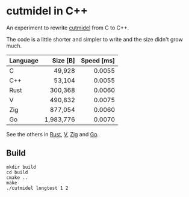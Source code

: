 # cutmidel in C++

An experiment to rewrite [cutmidel] from C to C++.

The code is a little shorter and simpler to write and the size didn't grow much.

| Language |  Size [B] |  Speed [ms] |
|----------|----------:|------------:|
| C        |    49,928 |      0.0055 |
| C++      |    53,104 |      0.0055 |
| Rust     |   300,368 |      0.0060 |
| V        |   490,832 |      0.0075 |
| Zig      |   877,054 |      0.0060 |
| Go       | 1,983,776 |      0.0070 |

See the others in [Rust], [V], [Zig] and [Go].

## Build

    mkdir build
    cd build
    cmake ..
    make
    ./cutmidel longtest 1 2

[cutmidel]: https://github.com/prantlf/cutmidel
[Rust]: https://github.com/prantlf/rust-cutmidel
[V]: https://github.com/prantlf/v-cutmidel
[Go]: https://github.com/prantlf/go-cutmidel
[Zig]: https://github.com/prantlf/zig-cutmidel
